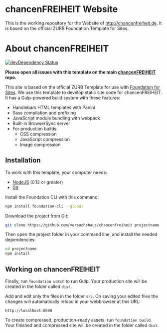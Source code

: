# chancenFREIHEIT Website

This is the working repository for the Website of http://chancenfreiheit.de.
It is based on the official ZURB Foundation Template for Sites.

# About chancenFREIHEIT

[![devDependency Status](https://david-dm.org/versuchshaus/chancenfreiheit/dev-status.svg)](https://david-dm.org/versuchshaus/chancenfreiheit#info=devDependencies)

**Please open all issues with this template on the main [chancenFREIHEIT](https://github.com/versuchshaus/chancenfreiheit/issues) repo.**

This site is based on the official ZURB Template for use with [Foundation for Sites](http://foundation.zurb.com/sites). We use this template to develop static site code for chancenFREIHEIT. It has a Gulp-powered build system with these features:

- Handlebars HTML templates with Panini
- Sass compilation and prefixing
- JavaScript module bundling with webpack
- Built-in BrowserSync server
- For production builds:
  - CSS compression
  - JavaScript compression
  - Image compression

## Installation

To work with this template, your computer needs:

- [NodeJS](https://nodejs.org/en/) (0.12 or greater)
- [Git](https://git-scm.com/)

Install the Foundation CLI with this command:

```bash
npm install foundation-cli --global
```

Download the project from Git:

```bash
git clone https://github.com/versuchshaus/chancenfreiheit projectname
```

Then open the project folder in your command line, and install the needed dependencies:

```bash
cd projectname
npm install
```

## Working on chancenFREIHEIT

Finally, run `foundation watch` to run Gulp. Your production site will be created in the folder called `dist`.

Add and edit only the files in the folder `src`. On saving your edited files the changes will automatically reload in your webbrowser at this URL:

```
http://localhost:8000
```

To create compressed, production-ready assets, run `foundation build`. Your finished and compressed site will be created in the folder called `dist`.
